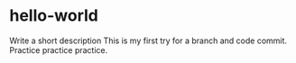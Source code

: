 # hello-world
Write a short description
This is my first try for a branch and code commit. Practice practice practice.

